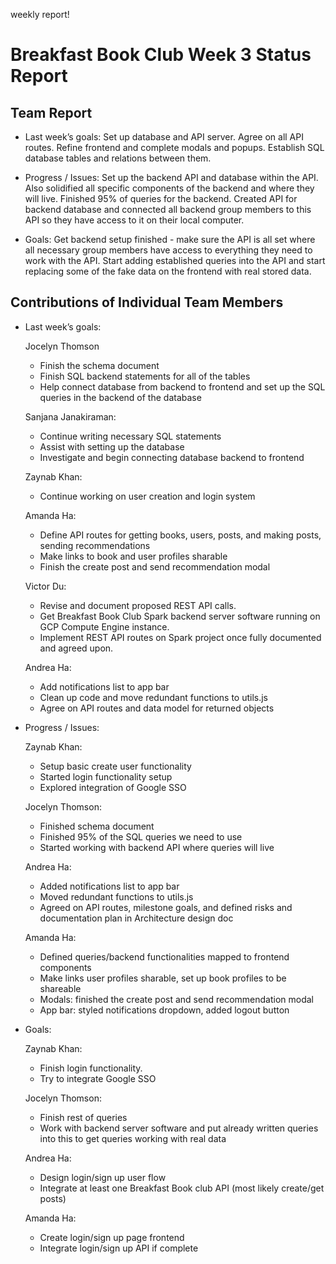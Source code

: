 weekly report!
# Breakfast Book Club Week 3 Status Report
## Team Report
- Last week’s goals: Set up database and API server. Agree on all API routes. Refine frontend and complete modals and popups. Establish SQL database tables and relations between them.

- Progress / Issues: Set up the backend API and database within the API. Also solidified all specific components of the backend and where they will live. Finished 95% of queries for the backend. Created API for backend database and connected all backend group members to this API so they have access to it on their local computer.

- Goals: Get backend setup finished - make sure the API is all set where all necessary group members have access to everything they need to work with the API. Start adding established queries into the API and start replacing some of the fake data on the frontend with real stored data.

## Contributions of Individual Team Members
- Last week’s goals:

    Jocelyn Thomson
    - Finish the schema document
    - Finish SQL backend statements for all of the tables
    - Help connect database from backend to frontend and set up the SQL queries in the backend of the database

    Sanjana Janakiraman:
    - Continue writing necessary SQL statements
    - Assist with setting up the database
    - Investigate and begin connecting database backend to frontend

    Zaynab Khan:
    - Continue working on user creation and login system

    Amanda Ha:
    - Define API routes for getting books, users, posts, and making posts, sending recommendations
    - Make links to book and user profiles sharable
    - Finish the create post and send recommendation modal

    Victor Du:
    - Revise and document proposed REST API calls.
    - Get Breakfast Book Club Spark backend server software running on GCP Compute Engine instance.
    - Implement REST API routes on Spark project once fully documented and agreed upon.

    Andrea Ha:
    - Add notifications list to app bar
    - Clean up code and move redundant functions to utils.js
    - Agree on API routes and data model for returned objects

- Progress / Issues:

    Zaynab Khan:
    - Setup basic create user functionality
    - Started login functionality setup
    - Explored integration of Google SSO

    Jocelyn Thomson:
    - Finished schema document
    - Finished 95% of the SQL queries we need to use
    - Started working with backend API where queries will live

    Andrea Ha:
    - Added notifications list to app bar
    - Moved redundant functions to utils.js
    - Agreed on API routes, milestone goals, and defined risks and documentation plan in Architecture design doc

    Amanda Ha:
    - Defined queries/backend functionalities mapped to frontend components
    - Make links user profiles sharable, set up book profiles to be shareable
    - Modals: finished the create post and send recommendation modal
    - App bar: styled notifications dropdown, added logout button

- Goals:

    Zaynab Khan:
    - Finish login functionality.
    - Try to integrate Google SSO

    Jocelyn Thomson:
    - Finish rest of queries
    - Work with backend server software and put already written queries into this to get queries working with real data

    Andrea Ha:
    - Design login/sign up user flow
    - Integrate at least one Breakfast Book club API (most likely create/get posts)

    Amanda Ha:
    - Create login/sign up page frontend
    - Integrate login/sign up API if complete
